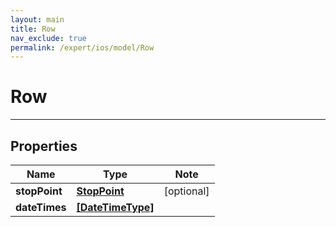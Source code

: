 ```yaml
---
layout: main
title: Row
nav_exclude: true
permalink: /expert/ios/model/Row
---
```


# Row

---

## Properties

Name | Type | Note
---- | ---- | ----
**stopPoint** | [**StopPoint**](StopPoint.md) | [optional] 
**dateTimes** | [**[DateTimeType]**](DateTimeType.md) | 

